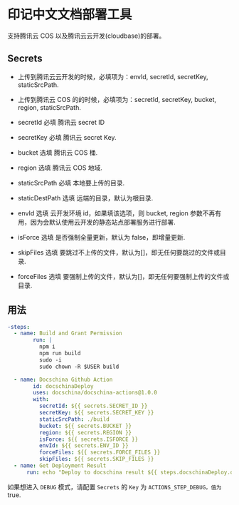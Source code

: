 # 印记中文文档部署工具

支持腾讯云 COS 以及腾讯云云开发(cloudbase)的部署。

## Secrets

- 上传到腾讯云云开发的时候，必填项为：envId, secretId, secretKey, staticSrcPath.
- 上传到腾讯云 COS 的的时候，必填项为：secretId, secretKey, bucket, region, staticSrcPath.

- secretId
  必填
  腾讯云 secret ID

- secretKey
  必填
  腾讯云 secret Key.

- bucket
  选填
  腾讯云 COS 桶.

- region
  选填
  腾讯云 COS 地域.

- staticSrcPath
  必填
  本地要上传的目录.

- staticDestPath
  选填
  远端的目录，默认为根目录.

- envId
  选填
  云开发环境 id，如果填该选项，则 bucket, region 参数不再有用，因为会默认使用云开发的静态站点部署服务进行部署.

- isForce
  选填
  是否强制全量更新，默认为 false，即增量更新.

- skipFiles
  选填
  要跳过不上传的文件，默认为[]，即无任何要跳过的文件或目录.

- forceFiles
  选填
  要强制上传的文件，默认为[]，即无任何要强制上传的文件或目录.

## 用法

```yaml
-steps:
  - name: Build and Grant Permission
        run: |
          npm i
          npm run build
          sudo -i
          sudo chown -R $USER build

  - name: Docschina Github Action
        id: docschinaDeploy
        uses: docschina/docschina-actions@1.0.0
        with:
          secretId: ${{ secrets.SECRET_ID }}
          secretKey: ${{ secrets.SECRET_KEY }}
          staticSrcPath: ./build
          bucket: ${{ secrets.BUCKET }}
          region: ${{ secrets.REGION }}
          isForce: ${{ secrets.ISFORCE }}
          envId: ${{ secrets.ENV_ID }}
          forceFiles: ${{ secrets.FORCE_FILES }}
          skipFiles: ${{ secrets.SKIP_FILES }}
  - name: Get Deployment Result
      run: echo "Deploy to docschina result ${{ steps.docschinaDeploy.outputs.deployResult }}"
```

如果想进入 `DEBUG` 模式，请配置 `Secrets` 的 `Key` 为 `ACTIONS_STEP_DEBUG，值为` true.
